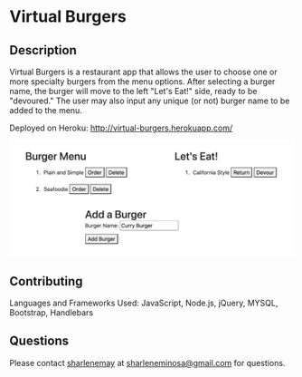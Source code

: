   # Virtual Burgers
  
  ## Description
  Virtual Burgers is a restaurant app that allows the user to choose one or more specialty burgers from the menu options. After selecting a burger name, the burger will move to the left "Let's Eat!" side, ready to be "devoured." The user may also input any unique (or not) burger name to be added to the menu.
  
  Deployed on Heroku: http://virtual-burgers.herokuapp.com/

![screenshot](app.png)

  ## Contributing
  
  Languages and Frameworks Used: JavaScript, Node.js, jQuery, MYSQL, Bootstrap, Handlebars
  
  ## Questions
  
  Please contact [sharlenemay](https://github.com/sharlenemay) at sharleneminosa@gmail.com for questions. 
